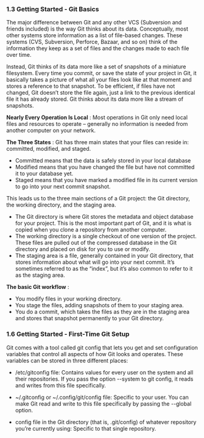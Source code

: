 ### 1.3 Getting Started - Git Basics

The major difference between Git and any other VCS (Subversion and friends included) is the way Git thinks about its data. Conceptually, most other systems store information as a list of file-based changes. These systems (CVS, Subversion, Perforce, Bazaar, and so on) think of the information they keep as a set of files and the changes made to each file over time. 

Instead, Git thinks of its data more like a set of snapshots of a miniature filesystem. Every time you commit, or save the state of your project in Git, it basically takes a picture of what all your files look like at that moment and stores a reference to that snapshot. To be efficient, if files have not changed, Git doesn’t store the file again, just a link to the previous identical file it has already stored. Git thinks about its data more like a stream of snapshots.

**Nearly Every Operation Is Local** : Most operations in Git only need local files and resources to operate – generally no information is needed from another computer on your network. 

**The Three States** : Git has three main states that your files can reside in: committed, modified, and staged.

* Committed means that the data is safely stored in your local database
* Modified means that you have changed the file but have not committed it to your database yet.
* Staged means that you have marked a modified file in its current version to go into your next commit snapshot.

This leads us to the three main sections of a Git project: the Git directory, the working directory, and the staging area.

* The Git directory is where Git stores the metadata and object database for your project. This is the most important part of Git, and it is what is copied when you clone a repository from another computer.
* The working directory is a single checkout of one version of the project. These files are pulled out of the compressed database in the Git directory and placed on disk for you to use or modify.
* The staging area is a file, generally contained in your Git directory, that stores information about what will go into your next commit. It’s sometimes referred to as the “index”, but it’s also common to refer to it as the staging area.

**The basic Git workflow** :

* You modify files in your working directory.
* You stage the files, adding snapshots of them to your staging area.
* You do a commit, which takes the files as they are in the staging area and stores that snapshot permanently to your Git directory.

### 1.6 Getting Started - First-Time Git Setup

Git comes with a tool called git config that lets you get and set configuration variables that control all aspects of how Git looks and operates. These variables can be stored in three different places:

* /etc/gitconfig file: Contains values for every user on the system and all their repositories. If you pass the option --system to git config, it reads and writes from this file specifically.

* ~/.gitconfig or ~/.config/git/config file: Specific to your user. You can make Git read and write to this file specifically by passing the --global option.

* config file in the Git directory (that is, .git/config) of whatever repository you’re currently using: Specific to that single repository.

